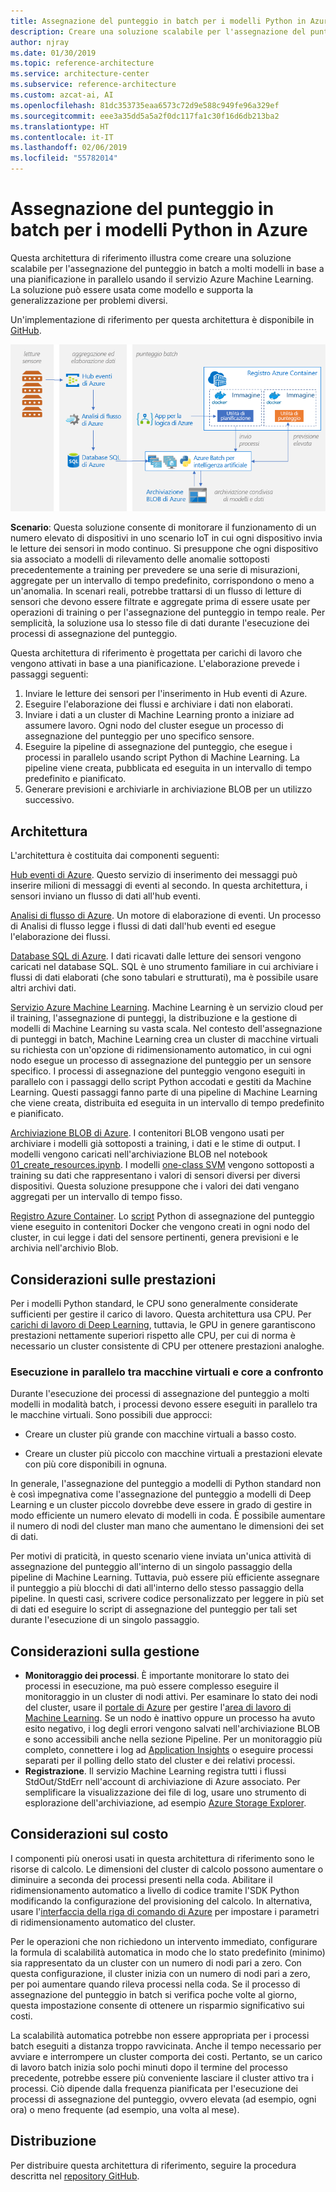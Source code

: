 ```yaml
---
title: Assegnazione del punteggio in batch per i modelli Python in Azure
description: Creare una soluzione scalabile per l'assegnazione del punteggio in batch per i modelli in base a una pianificazione in parallelo tramite il servizio Azure Machine Learning.
author: njray
ms.date: 01/30/2019
ms.topic: reference-architecture
ms.service: architecture-center
ms.subservice: reference-architecture
ms.custom: azcat-ai, AI
ms.openlocfilehash: 81dc353735eaa6573c72d9e588c949fe96a329ef
ms.sourcegitcommit: eee3a35dd5a5a2f0dc117fa1c30f16d6db213ba2
ms.translationtype: HT
ms.contentlocale: it-IT
ms.lasthandoff: 02/06/2019
ms.locfileid: "55782014"
---
```

# <a name="batch-scoring-of-python-models-on-azure"></a>Assegnazione del punteggio in batch per i modelli Python in Azure

Questa architettura di riferimento illustra come creare una soluzione scalabile per l'assegnazione del punteggio in batch a molti modelli in base a una pianificazione in parallelo usando il servizio Azure Machine Learning. La soluzione può essere usata come modello e supporta la generalizzazione per problemi diversi.

Un'implementazione di riferimento per questa architettura è disponibile in [GitHub][github].

![Assegnazione del punteggio in batch per i modelli Python in Azure](./_images/batch-scoring-python.png)

**Scenario**: Questa soluzione consente di monitorare il funzionamento di un numero elevato di dispositivi in uno scenario IoT in cui ogni dispositivo invia le letture dei sensori in modo continuo. Si presuppone che ogni dispositivo sia associato a modelli di rilevamento delle anomalie sottoposti precedentemente a training per prevedere se una serie di misurazioni, aggregate per un intervallo di tempo predefinito, corrispondono o meno a un'anomalia. In scenari reali, potrebbe trattarsi di un flusso di letture di sensori che devono essere filtrate e aggregate prima di essere usate per operazioni di training o per l'assegnazione del punteggio in tempo reale. Per semplicità, la soluzione usa lo stesso file di dati durante l'esecuzione dei processi di assegnazione del punteggio.

Questa architettura di riferimento è progettata per carichi di lavoro che vengono attivati in base a una pianificazione. L'elaborazione prevede i passaggi seguenti:
1.  Inviare le letture dei sensori per l'inserimento in Hub eventi di Azure.
2.  Eseguire l'elaborazione dei flussi e archiviare i dati non elaborati.
3.  Inviare i dati a un cluster di Machine Learning pronto a iniziare ad assumere lavoro. Ogni nodo del cluster esegue un processo di assegnazione del punteggio per uno specifico sensore. 
4.  Eseguire la pipeline di assegnazione del punteggio, che esegue i processi in parallelo usando script Python di Machine Learning. La pipeline viene creata, pubblicata ed eseguita in un intervallo di tempo predefinito e pianificato.
5.  Generare previsioni e archiviarle in archiviazione BLOB per un utilizzo successivo.

## <a name="architecture"></a>Architettura

L'architettura è costituita dai componenti seguenti:

[Hub eventi di Azure][event-hubs]. Questo servizio di inserimento dei messaggi può inserire milioni di messaggi di eventi al secondo. In questa architettura, i sensori inviano un flusso di dati all'hub eventi.

[Analisi di flusso di Azure][stream-analytics]. Un motore di elaborazione di eventi. Un processo di Analisi di flusso legge i flussi di dati dall'hub eventi ed esegue l'elaborazione dei flussi.

[Database SQL di Azure][sql-database]. I dati ricavati dalle letture dei sensori vengono caricati nel database SQL. SQL è uno strumento familiare in cui archiviare i flussi di dati elaborati (che sono tabulari e strutturati), ma è possibile usare altri archivi dati.

[Servizio Azure Machine Learning][amls]. Machine Learning è un servizio cloud per il training, l'assegnazione di punteggi, la distribuzione e la gestione di modelli di Machine Learning su vasta scala. Nel contesto dell'assegnazione di punteggi in batch, Machine Learning crea un cluster di macchine virtuali su richiesta con un'opzione di ridimensionamento automatico, in cui ogni nodo esegue un processo di assegnazione del punteggio per un sensore specifico. I processi di assegnazione del punteggio vengono eseguiti in parallelo con i passaggi dello script Python accodati e gestiti da Machine Learning. Questi passaggi fanno parte di una pipeline di Machine Learning che viene creata, distribuita ed eseguita in un intervallo di tempo predefinito e pianificato.

[Archiviazione BLOB di Azure][storage]. I contenitori BLOB vengono usati per archiviare i modelli già sottoposti a training, i dati e le stime di output. I modelli vengono caricati nell'archiviazione BLOB nel notebook [01_create_resources.ipynb][create-resources]. I modelli [one-class SVM][one-class-svm] vengono sottoposti a training su dati che rappresentano i valori di sensori diversi per diversi dispositivi. Questa soluzione presuppone che i valori dei dati vengano aggregati per un intervallo di tempo fisso.

[Registro Azure Container][acr]. Lo [script][pyscript] Python di assegnazione del punteggio viene eseguito in contenitori Docker che vengono creati in ogni nodo del cluster, in cui legge i dati del sensore pertinenti, genera previsioni e le archivia nell'archivio Blob.

## <a name="performance-considerations"></a>Considerazioni sulle prestazioni

Per i modelli Python standard, le CPU sono generalmente considerate sufficienti per gestire il carico di lavoro. Questa architettura usa CPU. Per [carichi di lavoro di Deep Learning][deep], tuttavia, le GPU in genere garantiscono prestazioni nettamente superiori rispetto alle CPU, per cui di norma è necessario un cluster consistente di CPU per ottenere prestazioni analoghe.

### <a name="parallelizing-across-vms-vs-cores"></a>Esecuzione in parallelo tra macchine virtuali e core a confronto

Durante l'esecuzione dei processi di assegnazione del punteggio a molti modelli in modalità batch, i processi devono essere eseguiti in parallelo tra le macchine virtuali. Sono possibili due approcci:

* Creare un cluster più grande con macchine virtuali a basso costo.

* Creare un cluster più piccolo con macchine virtuali a prestazioni elevate con più core disponibili in ognuna.

In generale, l'assegnazione del punteggio a modelli di Python standard non è così impegnativa come l'assegnazione del punteggio a modelli di Deep Learning e un cluster piccolo dovrebbe deve essere in grado di gestire in modo efficiente un numero elevato di modelli in coda. È possibile aumentare il numero di nodi del cluster man mano che aumentano le dimensioni dei set di dati.

Per motivi di praticità, in questo scenario viene inviata un'unica attività di assegnazione del punteggio all'interno di un singolo passaggio della pipeline di Machine Learning. Tuttavia, può essere più efficiente assegnare il punteggio a più blocchi di dati all'interno dello stesso passaggio della pipeline. In questi casi, scrivere codice personalizzato per leggere in più set di dati ed eseguire lo script di assegnazione del punteggio per tali set durante l'esecuzione di un singolo passaggio.

## <a name="management-considerations"></a>Considerazioni sulla gestione

- **Monitoraggio dei processi**. È importante monitorare lo stato dei processi in esecuzione, ma può essere complesso eseguire il monitoraggio in un cluster di nodi attivi. Per esaminare lo stato dei nodi del cluster, usare il [portale di Azure][portal] per gestire l'[area di lavoro di Machine Learning][ml-workspace]. Se un nodo è inattivo oppure un processo ha avuto esito negativo, i log degli errori vengono salvati nell'archiviazione BLOB e sono accessibili anche nella sezione Pipeline. Per un monitoraggio più completo, connettere i log ad [Application Insights][app-insights] o eseguire processi separati per il polling dello stato del cluster e dei relativi processi.
-   **Registrazione**. Il servizio Machine Learning registra tutti i flussi StdOut/StdErr nell'account di archiviazione di Azure associato. Per semplificare la visualizzazione dei file di log, usare uno strumento di esplorazione dell'archiviazione, ad esempio [Azure Storage Explorer][explorer].

## <a name="cost-considerations"></a>Considerazioni sul costo

I componenti più onerosi usati in questa architettura di riferimento sono le risorse di calcolo. Le dimensioni del cluster di calcolo possono aumentare o diminuire a seconda dei processi presenti nella coda. Abilitare il ridimensionamento automatico a livello di codice tramite l'SDK Python modificando la configurazione del provisioning del calcolo. In alternativa, usare l'[interfaccia della riga di comando di Azure][cli] per impostare i parametri di ridimensionamento automatico del cluster.

Per le operazioni che non richiedono un intervento immediato, configurare la formula di scalabilità automatica in modo che lo stato predefinito (minimo) sia rappresentato da un cluster con un numero di nodi pari a zero. Con questa configurazione, il cluster inizia con un numero di nodi pari a zero, per poi aumentare quando rileva processi nella coda. Se il processo di assegnazione del punteggio in batch si verifica poche volte al giorno, questa impostazione consente di ottenere un risparmio significativo sui costi.

La scalabilità automatica potrebbe non essere appropriata per i processi batch eseguiti a distanza troppo ravvicinata. Anche il tempo necessario per avviare e interrompere un cluster comporta dei costi. Pertanto, se un carico di lavoro batch inizia solo pochi minuti dopo il termine del processo precedente, potrebbe essere più conveniente lasciare il cluster attivo tra i processi. Ciò dipende dalla frequenza pianificata per l'esecuzione dei processi di assegnazione del punteggio, ovvero elevata (ad esempio, ogni ora) o meno frequente (ad esempio, una volta al mese).


## <a name="deployment"></a>Distribuzione

Per distribuire questa architettura di riferimento, seguire la procedura descritta nel [repository GitHub][github].

[acr]: /azure/container-registry/container-registry-intro
[ai]: /azure/application-insights/app-insights-overview
[aml-compute]: /azure/machine-learning/service/how-to-set-up-training-targets#amlcompute
[amls]: /azure/machine-learning/service/overview-what-is-azure-ml
[automatic-scaling]: /azure/batch/batch-automatic-scaling
[azure-files]: /azure/storage/files/storage-files-introduction
[cli]: https://docs.microsoft.com/en-us/cli/azure
[create-resources]: https://github.com/Microsoft/AMLBatchScoringPipeline/blob/master/01_create_resources.ipynb
[deep]: /azure/architecture/reference-architectures/ai/batch-scoring-deep-learning
[event-hubs]: /azure/event-hubs/event-hubs-geo-dr
[explorer]: https://azure.microsoft.com/en-us/features/storage-explorer/
[github]: https://github.com/Microsoft/AMLBatchScoringPipeline
[one-class-svm]: http://scikit-learn.org/stable/modules/generated/sklearn.svm.OneClassSVM.html
[portal]: https://portal.azure.com
[ml-workspace]: https://docs.microsoft.com/en-us/azure/machine-learning/studio/create-workspace
[python-script]: https://github.com/Azure/BatchAIAnomalyDetection/blob/master/batchai/predict.py
[pyscript]: https://github.com/Microsoft/AMLBatchScoringPipeline/blob/master/scripts/predict.py
[storage]: /azure/storage/blobs/storage-blobs-overview
[stream-analytics]: /azure/stream-analytics/
[sql-database]: https://docs.microsoft.com/en-us/azure/sql-database/
[app-insights]: https://docs.microsoft.com/en-us/azure/application-insights/app-insights-overview
